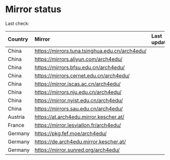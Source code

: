 <script src="./time.js"></script>
# Mirror status
Last check: <script type="text/javascript">localize(1717226248.3706894);</script>

|Country|Mirror|Last update|
|:------|:-----|:----------|
|China|https://mirrors.tuna.tsinghua.edu.cn/arch4edu/|<script type="text/javascript">localize(1717180890);</script>|
|China|https://mirrors.aliyun.com/arch4edu/|<script type="text/javascript">localize(1717180890);</script>|
|China|https://mirrors.bfsu.edu.cn/arch4edu/|<script type="text/javascript">localize(1717180890);</script>|
|China|https://mirrors.cernet.edu.cn/arch4edu/|<script type="text/javascript">localize(1717180890);</script>|
|China|https://mirror.iscas.ac.cn/arch4edu/|<script type="text/javascript">localize(1717180890);</script>|
|China|https://mirrors.nju.edu.cn/arch4edu/|<script type="text/javascript">localize(1717180890);</script>|
|China|https://mirror.nyist.edu.cn/arch4edu/|<script type="text/javascript">localize(1717180890);</script>|
|China|https://mirrors.sau.edu.cn/arch4edu/|<script type="text/javascript">localize(1717180890);</script>|
|Austria|https://at.arch4edu.mirror.kescher.at/|<script type="text/javascript">localize(1717180890);</script>|
|France|https://mirror.lesviallon.fr/arch4edu/|<script type="text/javascript">localize(1717180890);</script>|
|Germany|https://pkg.fef.moe/arch4edu/|<script type="text/javascript">localize(1717180890);</script>|
|Germany|https://de.arch4edu.mirror.kescher.at/|<script type="text/javascript">localize(1717180890);</script>|
|Germany|https://mirror.sunred.org/arch4edu/|<script type="text/javascript">localize(1717180890);</script>|

<script src="./tablefilter/tablefilter.js"></script>
<script src="./table.js"></script>